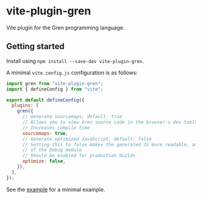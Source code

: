 # vite-plugin-gren

Vite plugin for the Gren programming language.

## Getting started

Install using `npm install --save-dev vite-plugin-gren`.

A minimal `vite.config.js` configuration is as follows:

```js
import gren from "vite-plugin-gren";
import { defineConfig } from "vite";

export default defineConfig({
  plugins: [
    gren({
      // Generate sourcemaps, default: true
      // Allows you to view Gren source code in the browser's dev tools
      // Increases compile time
      sourcemaps: true,
      // Generate optimized JavaScript, default: false
      // Setting this to false makes the generated JS more readable, and allows usage
      // of the Debug module
      // Should be enabled for production builds
      optimize: false,
    }),
  ],
});
```

See the [example](https://github.com/gren-lang/vite-plugin-gren/tree/main/example) for a minimal example.
